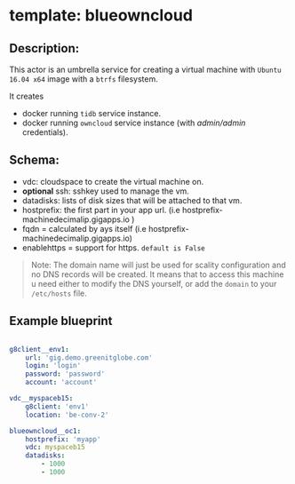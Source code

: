 # template: blueowncloud

## Description:
This actor is an umbrella service for creating a virtual machine with `Ubuntu 16.04 x64` image with a `btrfs` filesystem.

It creates
  - docker running `tidb` service instance.
  - docker running `owncloud` service instance (with *admin/admin* credentials).


## Schema:

- vdc: cloudspace to create the virtual machine on.
- **optional** ssh: sshkey used to manage the vm.
- datadisks: lists of disk sizes that will be attached to that vm.
-  hostprefix: the first part in your app url. (i.e hostprefix-machinedecimalip.gigapps.io )
-  fqdn = calculated by ays itself (i.e hostprefix-machinedecimalip.gigapps.io)
-  enablehttps = support for https. `default is False`

> Note: The domain name will just be used for scality configuration and no DNS records will be created. It means that
to access this machine u need either to modify the DNS yourself, or add the `domain` to your `/etc/hosts` file.


## Example blueprint

```yaml

g8client__env1:
    url: 'gig.demo.greenitglobe.com'
    login: 'login'
    password: 'password'
    account: 'account'

vdc__myspaceb15:
    g8client: 'env1'
    location: 'be-conv-2'

blueowncloud__oc1:
    hostprefix: 'myapp'
    vdc: myspaceb15
    datadisks:
        - 1000
        - 1000

```
